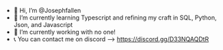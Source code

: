 - 👋 Hi, I’m @Josephfallen
- 🌱 I’m currently learning Typescript and refining my craft in SQL, Python, Json, and Javascript
- 💼 I’m currently working with no one! 
- 📞 You can contact me on discord --> https://discord.gg/D33NQAQDtR

<!---
Josephfallen/Josephfallen is a ✨ special ✨ repository because its `README.md` (this file) appears on your GitHub profile.
You can click the Preview link to take a look at your changes.
--->
